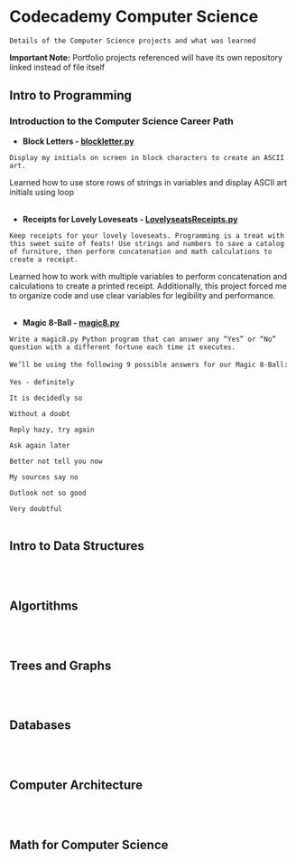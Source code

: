 # Codecademy Computer Science 
`Details of the Computer Science projects and what was learned`

**Important Note:** Portfolio projects referenced will have its own repository linked instead of file itself

## Intro to Programming

### Introduction to the Computer Science Career Path
- **Block Letters - [blockletter.py](https://github.com/lev2pr0/codecademy-computerscience-projects/blob/main/blockletter.py)**

`Display my initials on screen in block characters to create an ASCII art.`

Learned how to use store rows of strings in variables and display ASCII art initials using loop
<br><br/>
- **Receipts for Lovely Loveseats - [LovelyseatsReceipts.py](https://github.com/lev2pr0/codecademy-computerscience-projects/blob/main/LovelyseatsReceipts.py)**
  
`Keep receipts for your lovely loveseats. Programming is a treat with this sweet suite of feats! Use strings and numbers to save a catalog of furniture, then perform concatenation and math calculations to create a receipt.`

Learned how to work with multiple variables to perform concatenation and calculations to create a printed receipt. Additionally, this project forced me to organize code and use clear variables for legibility and performance.
<br><br/>
- **Magic 8-Ball - [magic8.py](https://github.com/lev2pr0/codecademy-computerscience-projects/blob/main/magic8.py)**
  
`Write a magic8.py Python program that can answer any “Yes” or “No” question with a different fortune each time it executes.`
<br><br/>
`We’ll be using the following 9 possible answers for our Magic 8-Ball:`
<br><br/>
`Yes - definitely`

`It is decidedly so`

`Without a doubt`

`Reply hazy, try again`

`Ask again later`

`Better not tell you now`

`My sources say no`

`Outlook not so good`

`Very doubtful`
<br><br/>
## Intro to Data Structures

<br><br/>
## Algortithms 

<br><br/>
## Trees and Graphs

<br><br/>
## Databases

<br><br/>
## Computer Architecture 

<br><br/>
## Math for Computer Science


